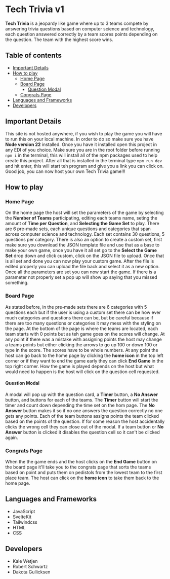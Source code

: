 # Tech Trivia v1

**Tech Trivia** is a jeopardy like game where up to 3 teams compete by answering trivia questions based on computer science and technology, each question answered correctly by a team scores points depending on the question. The team with the highest score wins.

## Table of contents

- [Important Details](#important-details)
- [How to play](#how-to-play)
  - [Home Page](#home-page)
  - [Board Page](#board-page)
    - [Question Modal](#question-modal)
  - [Congrats Page](#congrats-page)
- [Languages and Frameworks](#languages-and-frameworks)
- [Developers](#developers)

## Important Details

This site is not hosted anywhere, if you wish to play the game you will have to run this on your local machine. In order to do so make sure you have **Node version 22** installed. Once you have it installed open this project in any EDI of you choice. Make sure you are in the root folder before running `npm i` in the terminal, this will install all of the npm packages used to help create this project. After all that is installed in the terminal type `npm run dev` and hit enter, this will start teh program and give you a link you can click on. Good job, you can now host your own Tech Trivia game!!!

## How to play

### Home Page

On the home page the host will set the parameters of the game by selecting the **Number of Teams** participating, editing each teams name, seting the amount of **Time per Question**, and **Selecting the Game Set** to play. There are 6 pre-made sets, each unique questions and categories that span across computer science and technology. Each set contains 30 questions, 5 questions per category. There is also an option to create a custom set, first make sure you download the JSON template file and use that as a base to make your own game, once you have it all set go to the **Select the Game Set** drop down and click custom, click on the JSON file to upload. Once that is all set and done you can now play your custom game. After the file is edited properly you can upload the file back and select it as a new option. Once all the parameters are set you can now start the game. If there is a parameter not properly set a pop up will show up saying that you missed something.

### Board Page

As stated before, in the pre-made sets there are 6 categories with 5 questions each but if the user is using a custom set there can be how ever much categories and questions there can be, but be careful because if there are too many questions or categories it may mess with the styling on the page. At the bottom of the page is where the teams are located, each team starts with 0 points but as teh game goes on the scores will change. At any point if there was a mistake with assigning points the host may change a teams points but either clicking the arrows to go up 100 or down 100 or type in the score. The scores have to be whole numbers. At any point the host can go back to the home page by clicking the **home icon** in the top left corner or if they want to end the game early they can click **End Game** in the top right corner. How the game is played depends on the host but what would need to happen is the host will click on the question cell requested.

#### Question Modal

A modal will pop up with the question card, a **Timer** button, a **No Answer** button, and buttons for each of the teams. The **Timer** button will start the timer and count down depending the time set on the hom page. The **No Answer** button makes it so if no one answers the question correctly no one gets any points. Each of the team buttons assigns points the team clicked based on the points of the question. If for some reason the host accidentally clicks the wrong cell they can close out of the modal. If a team button or **No Answer** button is clicked it disables the question cell so it can't be clicked again.

### Congrats Page

When the the game ends and the host clicks on the **End Game** button on the board page it'll take you to the congrats page that sorts the teams based on point and puts them on pedistols from the lowest team to the first place team. The host can click on the **home icon** to take them back to the home page.

## Languages and Frameworks

- JavaScript
- SvelteKit
- Tailwindcss
- HTML
- CSS

## Developers

- Kale Wetjen
- Robert Schwartz
- Dakota Gullicksen
